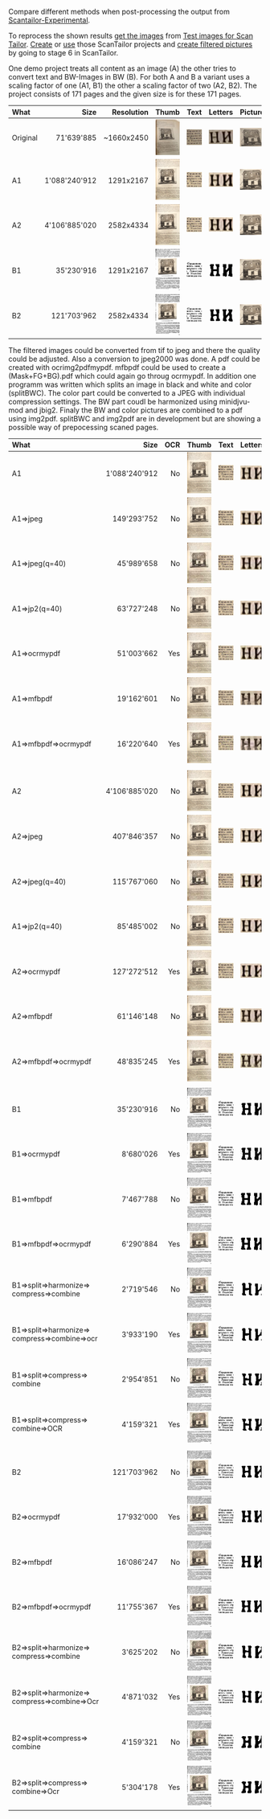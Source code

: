 Compare different methods when post-processing the output from [Scantailor-Experimental](https://github.com/ImageProcessing-ElectronicPublications/scantailor-experimental).

To reprocess the shown results [get the images](1getData.sh) from [Test images for Scan Tailor](https://github.com/ImageProcessing-ElectronicPublications/scantailor-testing). [Create](2makeProj.sh) or [use](STprojects/) those ScanTailor projects and [create filtered pictures](3runStCreateFilteredImages.sh) by going to stage 6 in ScanTailor.

One demo project treats all content as an image (A) the other tries to convert text and BW-Images in BW (B). For both A and B a variant uses a scaling factor of one (A1, B1) the other a scaling factor of two (A2, B2). The project consists of 171 pages and the given size is for these 171 pages.

| What | Size | Resolution | Thumb | Text | Letters | Picture | Zoom |
|:-----|-----:|-----------:|:-----:|:----:|:-------:|:-------:|:----:|
| Original | 71'639'885 | ~1660x2450 | ![](images/orig1.jpg) | ![](images/orig2.jpg) | ![](images/orig3.png) | ![](images/orig4.jpg) | ![](images/orig5.jpg) |
| A1 | 1'088'240'912 | 1291x2167 | ![](images/A11.jpg) | ![](images/A12.jpg) | ![](images/A13.png) | ![](images/A14.jpg) | ![](images/A15.jpg) |
| A2 | 4'106'885'020 | 2582x4334 | ![](images/A21.jpg) | ![](images/A22.jpg) | ![](images/A23.png) | ![](images/A24.jpg) | ![](images/A25.jpg) |
| B1 | 35'230'916 | 1291x2167 | ![](images/B11.jpg) | ![](images/B12.png) | ![](images/B13.png) | ![](images/B14.jpg) | ![](images/B15.jpg) |
| B2 | 121'703'962 | 2582x4334 | ![](images/B21.jpg) | ![](images/B22.png) | ![](images/B23.png) | ![](images/B24.jpg) | ![](images/B25.jpg) |

The filtered images could be converted from tif to jpeg and there the quality could be adjusted. Also a conversion to jpeg2000 was done. A pdf could be created with ocrimg2pdfmypdf. mfbpdf could be used to create a (Mask+FG+BG).pdf which could again go throug ocrmypdf. In addition one programm was written which splits an image in black and white and color (splitBWC). The color part could be converted to a JPEG with individual compression settings. The BW part coudl be harmonized using minidjvu-mod and jbig2. Finaly the BW and color pictures are combined to a pdf using img2pdf. splitBWC and img2pdf are in development but are showing a possible way of prepocessing scaned pages.

| What | Size | OCR | Thumb | Text | Letters | Picture | Zoom | Code |
|:-----|-----:|----:|:-----:|:----:|:-------:|:-------:|:----:|:-----|
| A1 | 1'088'240'912 | No | ![](images/A11.jpg) | ![](images/A12.jpg) | ![](images/A13.png) | ![](images/A14.jpg) | ![](images/A15.jpg) | |
| A1=>jpeg | 149'293'752 | No | ![](images/a1Jpg1.jpg) | ![](images/a1Jpg2.jpg) | ![](images/a1Jpg3.png) | ![](images/a1Jpg4.jpg) | ![](images/a1Jpg5.jpg) | [a1Jpg.sh](4postProcess/a1Jpg.sh) |
| A1=>jpeg(q=40) | 45'989'658 | No | ![](images/a1JpgQ401.jpg) | ![](images/a1JpgQ402.jpg) | ![](images/a1JpgQ403.png) | ![](images/a1JpgQ404.jpg) | ![](images/a1JpgQ405.jpg) | [a1JpgQ40.sh](4postProcess/a1JpgQ40.sh) |
| A1=>jp2(q=40) | 63'727'248 | No | ![](images/a1Jp21.jpg) | ![](images/a1Jp22.jpg) | ![](images/a1Jp23.png) | ![](images/a1Jp24.jpg) | ![](images/a1Jp25.jpg) | [a1Jp2.sh](4postProcess/a1Jp2.sh) |
| A1=>ocrmypdf | 51'003'662 | Yes | ![](images/a1Ocr1.jpg) | ![](images/a1Ocr2.jpg) | ![](images/a1Ocr3.png) | ![](images/a1Ocr4.jpg) | ![](images/a1Ocr5.jpg) | [a1Orcmypdf.sh](4postProcess/a1Orcmypdf.sh) |
| A1=>mfbpdf | 19'162'601 | No | ![](images/a1Mfb1.jpg) | ![](images/a1Mfb2.jpg) | ![](images/a1Mfb3.png) | ![](images/a1Mfb4.jpg) | ![](images/a1Mfb5.jpg) | [a1Mfbpdf.sh](4postProcess/a1Mfbpdf.sh) |
| A1=>mfbpdf=>ocrmypdf | 16'220'640 | Yes | ![](images/a1MfbOcr1.jpg) | ![](images/a1MfbOcr2.jpg) | ![](images/a1MfbOcr3.png) | ![](images/a1MfbOcr4.jpg) | ![](images/a1MfbOcr5.jpg) | [a1MfbpdfOcr.sh](4postProcess/a1MfbpdfOcr.sh) |
| | | | | | | | | |
| A2 | 4'106'885'020 | No | ![](images/A21.jpg) | ![](images/A22.jpg) | ![](images/A23.png) | ![](images/A24.jpg) | ![](images/A25.jpg) | |
| A2=>jpeg | 407'846'357 | No | ![](images/a2Jpg1.jpg) | ![](images/a2Jpg2.jpg) | ![](images/a2Jpg3.png) | ![](images/a2Jpg4.jpg) | ![](images/a2Jpg5.jpg) | [a2Jpg.sh](4postProcess/a2Jpg.sh) |
| A2=>jpeg(q=40) | 115'767'060 | No | ![](images/a2JpgQ401.jpg) | ![](images/a2JpgQ402.jpg) | ![](images/a2JpgQ403.png) | ![](images/a2JpgQ404.jpg) | ![](images/a2JpgQ405.jpg) | [a2JpgQ40.sh](4postProcess/a2JpgQ40.sh) |
| A1=>jp2(q=40) | 85'485'002 | No | ![](images/a2Jp21.jpg) | ![](images/a2Jp22.jpg) | ![](images/a2Jp23.png) | ![](images/a2Jp24.jpg) | ![](images/a2Jp25.jpg) | [a2Jp2.sh](4postProcess/a2Jp2.sh) |
| A2=>ocrmypdf | 127'272'512 | Yes | ![](images/a2Ocr1.jpg) | ![](images/a2Ocr2.jpg) | ![](images/a2Ocr3.png) | ![](images/a2Ocr4.jpg) | ![](images/a2Ocr5.jpg) | [a2Orcmypdf.sh](4postProcess/a2Orcmypdf.sh) |
| A2=>mfbpdf | 61'146'148 | No | ![](images/a2Mfb1.jpg) | ![](images/a2Mfb2.jpg) | ![](images/a2Mfb3.png) | ![](images/a2Mfb4.jpg) | ![](images/a2Mfb5.jpg) | [a2Mfbpdf.sh](4postProcess/a2Mfbpdf.sh) |
| A2=>mfbpdf=>ocrmypdf | 48'835'245 | Yes | ![](images/a2MfbOcr1.jpg) | ![](images/a2MfbOcr2.jpg) | ![](images/a2MfbOcr3.png) | ![](images/a2MfbOcr4.jpg) | ![](images/a2MfbOcr5.jpg) | [a2MfbpdfOcr.sh](4postProcess/a2MfbpdfOcr.sh) |
| | | | | | | | | |
| B1 | 35'230'916 | No | ![](images/B11.jpg) | ![](images/B12.png) | ![](images/B13.png) | ![](images/B14.jpg) | ![](images/B15.jpg) | |
| B1=>ocrmypdf | 8'680'026 | Yes | ![](images/b1Ocr1.jpg) | ![](images/b1Ocr2.png) | ![](images/b1Ocr3.png) | ![](images/b1Ocr4.jpg) | ![](images/b1Ocr5.jpg) | [b1Orcmypdf.sh](4postProcess/b1Orcmypdf.sh) |
| B1=>mfbpdf | 7'467'788 | No | ![](images/b1Mfb1.jpg) | ![](images/b1Mfb2.png) | ![](images/b1Mfb3.png) | ![](images/b1Mfb4.jpg) | ![](images/b1Mfb5.jpg) | [b1Mfbpdf.sh](4postProcess/b1Mfbpdf.sh) |
| B1=>mfbpdf=>ocrmypdf | 6'290'884 | Yes | ![](images/b1MfbOcr1.jpg) | ![](images/b1MfbOcr2.png) | ![](images/b1MfbOcr3.png) | ![](images/b1MfbOcr4.jpg) | ![](images/b1MfbOcr5.jpg) | [b1MfbpdfOcr.sh](4postProcess/b1MfbpdfOcr.sh) |
| B1=>split=>harmonize=><br>compress=>combine| 2'719'546 | No | ![](images/b1Split1.jpg) | ![](images/b1Split2.png) | ![](images/b1Split3.png) | ![](images/b1Split4.jpg) | ![](images/b1Split5.jpg) | [b1Split.sh](4postProcess/b1SplitDjvuJbig2Img.sh) |
| B1=>split=>harmonize=><br>compress=>combine=>ocr| 3'933'190 | Yes | ![](images/b1SplitOcr1.jpg) | ![](images/b1SplitOcr2.png) | ![](images/b1SplitOcr3.png) | ![](images/b1SplitOcr4.jpg) | ![](images/b1SplitOcr5.jpg) | [b1SplitOcr.sh](4postProcess/b1SplitDjvuJbig2ImgOcr.sh) |
| B1=>split=>compress=><br>combine| 2'954'851 | No | ![](images/b1SplitB1.jpg) | ![](images/b1SplitB2.png) | ![](images/b1SplitB3.png) | ![](images/b1SplitB4.jpg) | ![](images/b1SplitB5.jpg) | [b1SplitB.sh](4postProcess/b1SplitJbig2Img.sh) |
| B1=>split=>compress=><br>combine=>OCR| 4'159'321 | Yes | ![](images/b1SplitBOcr1.jpg) | ![](images/b1SplitBOcr2.png) | ![](images/b1SplitBOcr3.png) | ![](images/b1SplitBOcr4.jpg) | ![](images/b1SplitBOcr5.jpg) | [b1SplitBOcr.sh](4postProcess/b1SplitJbig2ImgOcr.sh) |
| | | | | | | | | |
| B2 | 121'703'962 | No | ![](images/B21.jpg) | ![](images/B22.png) | ![](images/B23.png) | ![](images/B24.jpg) | ![](images/B25.jpg) | |
| B2=>ocrmypdf | 17'932'000 | Yes | ![](images/b2Ocr1.jpg) | ![](images/b2Ocr2.png) | ![](images/b2Ocr3.png) | ![](images/b2Ocr4.jpg) | ![](images/b2Ocr5.jpg) | [b2Orcmypdf.sh](4postProcess/b2Orcmypdf.sh) |
| B2=>mfbpdf | 16'086'247 | No | ![](images/b2Mfb1.jpg) | ![](images/b2Mfb2.png) | ![](images/b2Mfb3.png) | ![](images/b2Mfb4.jpg) | ![](images/b2Mfb5.jpg) | [b2Mfbpdf.sh](4postProcess/b2Mfbpdf.sh) |
| B2=>mfbpdf=>ocrmypdf | 11'755'367 | Yes | ![](images/b2MfbOcr1.jpg) | ![](images/b2MfbOcr2.png) | ![](images/b2MfbOcr3.png) | ![](images/b2MfbOcr4.jpg) | ![](images/b2MfbOcr5.jpg) | [b2MfbpdfOcr.sh](4postProcess/b2MfbpdfOcr.sh) |
| B2=>split=>harmonize=><br>compress=>combine| 3'625'202 | No | ![](images/b2Split1.jpg) | ![](images/b2Split2.png) | ![](images/b2Split3.png) | ![](images/b2Split4.jpg) | ![](images/b2Split5.jpg) | [b2Split.sh](4postProcess/b2SplitDjvuJbig2Img.sh) |
| B2=>split=>harmonize=><br>compress=>combine=>Ocr| 4'871'032 | Yes | ![](images/b2SplitOcr1.jpg) | ![](images/b2SplitOcr2.png) | ![](images/b2SplitOcr3.png) | ![](images/b2SplitOcr4.jpg) | ![](images/b2SplitOcr5.jpg) | [b2SplitOcr.sh](4postProcess/b2SplitDjvuJbig2ImgOcr.sh) |
| B2=>split=>compress=><br>combine| 4'159'321 | No | ![](images/b2SplitB1.jpg) | ![](images/b2SplitB2.png) | ![](images/b2SplitB3.png) | ![](images/b2SplitB4.jpg) | ![](images/b2SplitB5.jpg) | [b2SplitB.sh](4postProcess/b2SplitDjvuJbig2Img.sh) |
| B2=>split=>compress=><br>combine=>Ocr| 5'304'178 | Yes | ![](images/b2SplitBOcr1.jpg) | ![](images/b2SplitBOcr2.png) | ![](images/b2SplitBOcr3.png) | ![](images/b2SplitBOcr4.jpg) | ![](images/b2SplitBOcr5.jpg) | [b2SplitBOcr.sh](4postProcess/b2SplitDjvuJbig2ImgOcr.sh) |
